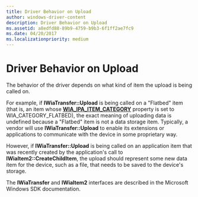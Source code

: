 ```yaml
---
title: Driver Behavior on Upload
author: windows-driver-content
description: Driver Behavior on Upload
ms.assetid: a8edfd88-89b9-4759-b9b3-6f1ff2ae7fc9
ms.date: 04/20/2017
ms.localizationpriority: medium
---
```


# Driver Behavior on Upload


The behavior of the driver depends on what kind of item the upload is being called on.

For example, if **IWiaTransfer::Upload** is being called on a "Flatbed" item (that is, an item whose [**WIA\_IPA\_ITEM\_CATEGORY**](https://msdn.microsoft.com/library/windows/hardware/ff551581) property is set to WIA\_CATEGORY\_FLATBED), the exact meaning of uploading data is undefined because a "Flatbed" item is not a data storage item. Typically, a vendor will use **IWiaTransfer::Upload** to enable its extensions or applications to communicate with the device in some proprietary way.

However, if **IWiaTransfer::Upload** is being called on an application item that was recently created by the application's call to **IWiaItem2::CreateChildItem**, the upload should represent some new data item for the device, such as a file, that needs to be saved to the device's storage.

The **IWiaTransfer** and **IWiaItem2** interfaces are described in the Microsoft Windows SDK documentation.

 

 





